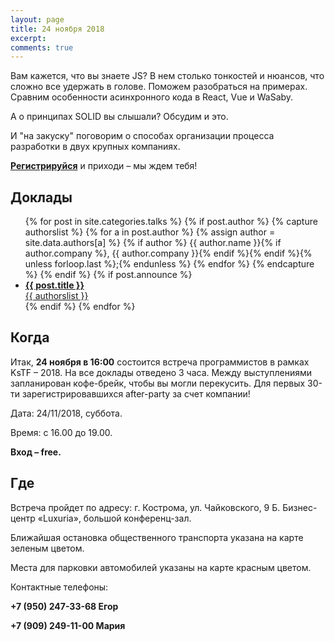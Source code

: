 ```yaml
---
layout: page
title: 24 ноября 2018
excerpt:
comments: true
---
```


Вам кажется, что вы знаете JS? В нем столько тонкостей и нюансов, что сложно все удержать в голове. Поможем разобраться на примерах. Сравним особенности асинхронного кода в React, Vue и WaSaby.

А о принципах SOLID вы слышали? Обсудим и это.

И "на закуску"  поговорим о способах организации процесса разработки в двух крупных компаниях.

[**Регистрируйся**][register] и приходи – мы ждем тебя!
	

Доклады
-------

<ul class="post-list">
{% for post in site.categories.talks %}
  {% if post.author %}
    {% capture authorslist %}
      {% for a in post.author %}
        {% assign author = site.data.authors[a] %}
        {% if author %} {{ author.name }}{% if author.company %}, {{ author.company }}{% endif %}{% endif %}{% unless forloop.last %};{% endunless %}
      {% endfor %}
    {% endcapture %}
  {% endif %}
  {% if post.announce %}
  <li><a href="{{ site.url }}{{ post.url }}"><b>{{ post.title }}</b><br/>{{ authorslist }}</a></li>
  {% endif %}
{% endfor %}
</ul>

Когда
-----

Итак, __24 ноября в 16:00__ состоится встреча программистов в рамках KsTF – 2018. На все доклады  отведено  3  часа. Между  выступлениями  запланирован  кофе-брейк, чтобы  вы  могли перекусить. Для первых 30-ти зарегистрировавшихся after-party за счет компании!

Дата: 24/11/2018, суббота.

Время: с 16.00 до 19.00.

__Вход – free.__


Где
---

Встреча пройдет по адресу: г. Кострома, ул. Чайковского, 9 Б. Бизнес-центр «Luxuria», большой конференц-зал.

Ближайшая остановка общественного транспорта указана на карте зеленым цветом.

Места для парковки автомобилей указаны на карте красным цветом.

Контактные телефоны:

__+7 (950) 247-33-68 Егор__

__+7 (909) 249-11-00 Мария__


<script type="text/javascript" charset="utf-8" async src="https://api-maps.yandex.ru/services/constructor/1.0/js/?um=constructor%3A813d2bb074f64db25b4f9622e799ee9a9b139d077b2e54d06aa249a8825fdeef&amp;width=606&amp;height=556&amp;lang=ru_RU&amp;scroll=true"></script>


<!--
<ul class="post-list">
{% for post in site.posts limit:10 %}
  <li><article><a href="{{ site.url }}{{ post.url }}">{{ post.title }} <span class="entry-date"><time datetime="{{ post.date | date_to_xmlschema }}">{{ post.date | date: "%B %d, %Y" }}</time></span></a></article></li>
{% endfor %}
</ul>
-->

[register]: /register/
[place]: http://www.conferencelux.ru/index.aspx
[tensor]: http://tensor.ru/
[speakers]: /speakers/
